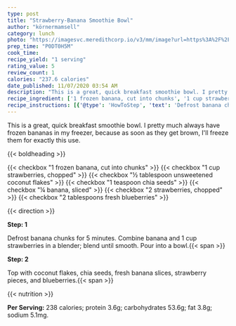 ```yaml
---
type: post
title: "Strawberry-Banana Smoothie Bowl"
author: "körnermamsell"
category: lunch
photo: "https://imagesvc.meredithcorp.io/v3/mm/image?url=https%3A%2F%2Fimages.media-allrecipes.com%2Fuserphotos%2F5772072.jpg"
prep_time: "P0DT0H5M"
cook_time: 
recipe_yield: "1 serving"
rating_value: 5
review_count: 1
calories: "237.6 calories"
date_published: 11/07/2020 03:54 AM
description: "This is a great, quick breakfast smoothie bowl. I pretty much always have frozen bananas in my freezer, because as soon as they get brown, I'll freeze them for exactly this use."
recipe_ingredient: ['1 frozen banana, cut into chunks', '1 cup strawberries, chopped', '½ tablespoon unsweetened coconut flakes', '1 teaspoon chia seeds', '¼ banana, sliced', '2 strawberries, chopped', '2 tablespoons fresh blueberries']
recipe_instructions: [{'@type': 'HowToStep', 'text': 'Defrost banana chunks for 5 minutes. Combine banana and 1 cup strawberries in a blender; blend until smooth. Pour into a bowl.\n'}, {'@type': 'HowToStep', 'text': 'Top with coconut flakes, chia seeds, fresh banana slices, strawberry pieces, and blueberries.\n'}]
---
```


This is a great, quick breakfast smoothie bowl. I pretty much always have frozen bananas in my freezer, because as soon as they get brown, I'll freeze them for exactly this use. 

{{< boldheading >}}

{{< checkbox "1  frozen banana, cut into chunks" >}}
{{< checkbox "1 cup strawberries, chopped" >}}
{{< checkbox "½ tablespoon unsweetened coconut flakes" >}}
{{< checkbox "1 teaspoon chia seeds" >}}
{{< checkbox "¼  banana, sliced" >}}
{{< checkbox "2  strawberries, chopped" >}}
{{< checkbox "2 tablespoons fresh blueberries" >}}


{{< direction >}}

**Step: 1**

Defrost banana chunks for 5 minutes. Combine banana and 1 cup strawberries in a blender; blend until smooth. Pour into a bowl.{{< span >}}

**Step: 2**

Top with coconut flakes, chia seeds, fresh banana slices, strawberry pieces, and blueberries.{{< span >}}

{{< nutrition >}}

**Per Serving:** 238 calories; protein 3.6g; carbohydrates 53.6g; fat 3.8g; sodium 5.1mg.